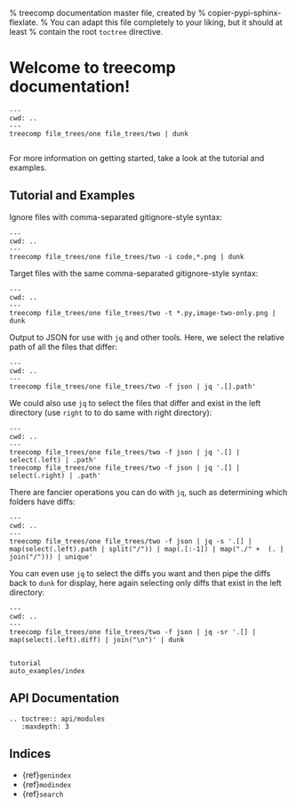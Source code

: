% treecomp documentation master file, created by
%   copier-pypi-sphinx-flexlate.
%   You can adapt this file completely to your liking, but it should at least
%   contain the root `toctree` directive.

# Welcome to treecomp documentation!

```{terminhtml}
---
cwd: ..
---
treecomp file_trees/one file_trees/two | dunk
```

```{include} ../../README.md
```

For more information on getting started, take a look at the tutorial and examples.

## Tutorial and Examples

Ignore files with comma-separated gitignore-style syntax:

```{terminhtml}
---
cwd: ..
---
treecomp file_trees/one file_trees/two -i code,*.png | dunk
```

Target files with the same comma-separated gitignore-style syntax:

```{terminhtml}
---
cwd: ..
---
treecomp file_trees/one file_trees/two -t *.py,image-two-only.png | dunk
```

Output to JSON for use with `jq` and other tools. Here, we select 
the relative path of all the files that differ:

```{terminhtml}
---
cwd: ..
---
treecomp file_trees/one file_trees/two -f json | jq '.[].path'
```

We could also use `jq` to select the files that differ and exist 
in the left directory (use `right` to to do same with right directory):

```{terminhtml}
---
cwd: ..
---
treecomp file_trees/one file_trees/two -f json | jq '.[] | select(.left) | .path'
treecomp file_trees/one file_trees/two -f json | jq '.[] | select(.right) | .path'
```

There are fancier operations you can do with `jq`, such as determining 
which folders have diffs:

```{terminhtml}
---
cwd: ..
---
treecomp file_trees/one file_trees/two -f json | jq -s '.[] | map(select(.left).path | split("/")) | map(.[:-1]) | map("./" +  (. | join("/"))) | unique'
```

You can even use `jq` to select the diffs you want and then pipe the 
diffs back to `dunk` for display, here again selecting only diffs 
that exist in the left directory:

```{terminhtml}
---
cwd: ..
---
treecomp file_trees/one file_trees/two -f json | jq -sr '.[] | map(select(.left).diff) | join("\n")' | dunk
```


```{toctree}

tutorial
auto_examples/index
```

## API Documentation

```{eval-rst}
.. toctree:: api/modules
   :maxdepth: 3
```

## Indices

- {ref}`genindex`
- {ref}`modindex`
- {ref}`search`
